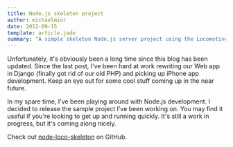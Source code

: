```yaml
---
title: Node.js skeleton project
author: michaelmior
date: 2012-09-15
template: article.jade
summary: "A simple skeleton Node.js server project using the Locomotive library."
---
```


Unfortunately, it's obviously been a long time since this blog has been updated.
Since the last post, I've been hard at work rewriting our Web app in Django (finally got rid of our old PHP) and picking up iPhone app development.
Keep an eye out for some cool stuff coming up in the near future.

In my spare time, I've been playing around with Node.js development.
I decided to release the sample project I’ve been working on.
You may find it useful if you're looking to get up and running quickly.
It's still a work in progress, but it's coming along nicely.

Check out [node-loco-skeleton](https://github.com/michaelmior/node-loco-skeleton) on GitHub.
